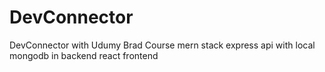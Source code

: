 # DevConnector
DevConnector with Udumy Brad Course
mern stack 
express api with local mongodb in backend 
react frontend
